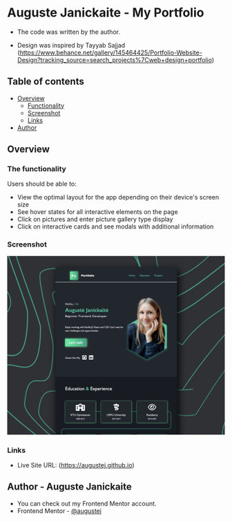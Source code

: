 # Auguste Janickaite - My Portfolio 

- The code was written by the author.

- Design was inspired by Tayyab Sajjad (https://www.behance.net/gallery/145464425/Portfolio-Website-Design?tracking_source=search_projects%7Cweb+design+portfolio)

## Table of contents

- [Overview](#overview)
  - [Functionality](#the-functionality)
  - [Screenshot](#screenshot)
  - [Links](#links)
- [Author](#author)

## Overview

### The functionality

Users should be able to:

- View the optimal layout for the app depending on their device's screen size
- See hover states for all interactive elements on the page
- Click on pictures and enter picture gallery type display
- Click on interactive cards and see modals with additional information

### Screenshot

![](./page-preview.jpg)

### Links

- Live Site URL: (https://augustej.github.io)

## Author - Auguste Janickaite

- You can check out my Frontend Mentor account.
- Frontend Mentor - [@augustej](https://www.frontendmentor.io/profile/augustej)